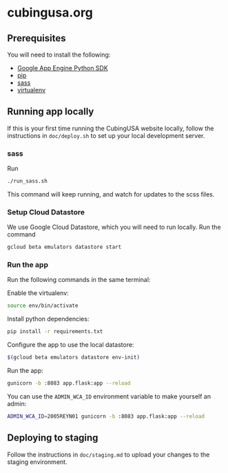 # cubingusa.org

## Prerequisites

You will need to install the following:
* [Google App Engine Python SDK](https://cloud.google.com/appengine/docs/flexible/python/download)
* [pip](https://pip.pypa.io/en/stable/)
* [sass](https://sass-lang.com/install)
* [virtualenv](https://virtualenv.pypa.io/en/latest/installation.html)

## Running app locally

If this is your first time running the CubingUSA website locally, follow the instructions in `doc/deploy.sh` to set up your local development server.

### sass

Run
```sh
./run_sass.sh
```
This command will keep running, and watch for updates to the scss files.

### Setup Cloud Datastore

We use Google Cloud Datastore, which you will need to run locally.  Run the command
```sh
gcloud beta emulators datastore start
```

### Run the app

Run the following commands in the same terminal:

Enable the virtualenv:
```sh
source env/bin/activate
```
Install python dependencies:
```sh
pip install -r requirements.txt
```
Configure the app to use the local datastore:
```sh
$(gcloud beta emulators datastore env-init)
```
Run the app:
```sh
gunicorn -b :8083 app.flask:app --reload
```

You can use the `ADMIN_WCA_ID` environment variable to make yourself an admin:
```sh
ADMIN_WCA_ID=2005REYN01 gunicorn -b :8083 app.flask:app --reload
```

## Deploying to staging

Follow the instructions in `doc/staging.md` to upload your changes to the staging environment.

